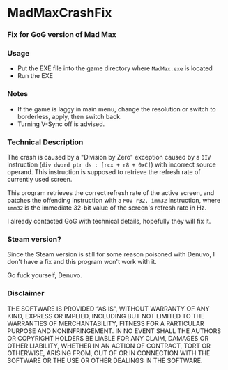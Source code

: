# MadMaxCrashFix

### Fix for GoG version of Mad Max

### Usage
 * Put the EXE file into the game directory where `MadMax.exe` is located
 * Run the EXE

### Notes
 * If the game is laggy in main menu, change the resolution or switch to borderless, apply, then switch back.
 * Turning V-Sync off is advised.

### Technical Description

The crash is caused by a "Division by Zero" exception caused by a `DIV` instruction (`div dword ptr ds : [rcx + r8 + 0xC]`) with incorrect source operand.
This instruction is supposed to retrieve the refresh rate of currently used screen.


This program retrieves the correct refresh rate of the active screen, and patches the offending instruction with a `MOV r32, imm32` instruction, where `imm32` is the immediate 32-bit value of the screen's refresh rate in Hz.

I already contacted GoG with technical details, hopefully they will fix it.

### Steam version?
Since the Steam version is still for some reason poisoned with Denuvo, I don't have a fix and this program won't work with it.

Go fuck yourself, Denuvo.


### Disclaimer

THE SOFTWARE IS PROVIDED “AS IS”, WITHOUT WARRANTY OF ANY KIND, EXPRESS OR IMPLIED, INCLUDING BUT NOT LIMITED TO THE WARRANTIES OF MERCHANTABILITY, FITNESS FOR A PARTICULAR PURPOSE AND NONINFRINGEMENT. IN NO EVENT SHALL THE AUTHORS OR COPYRIGHT HOLDERS BE LIABLE FOR ANY CLAIM, DAMAGES OR OTHER LIABILITY, WHETHER IN AN ACTION OF CONTRACT, TORT OR OTHERWISE, ARISING FROM, OUT OF OR IN CONNECTION WITH THE SOFTWARE OR THE USE OR OTHER DEALINGS IN THE SOFTWARE.